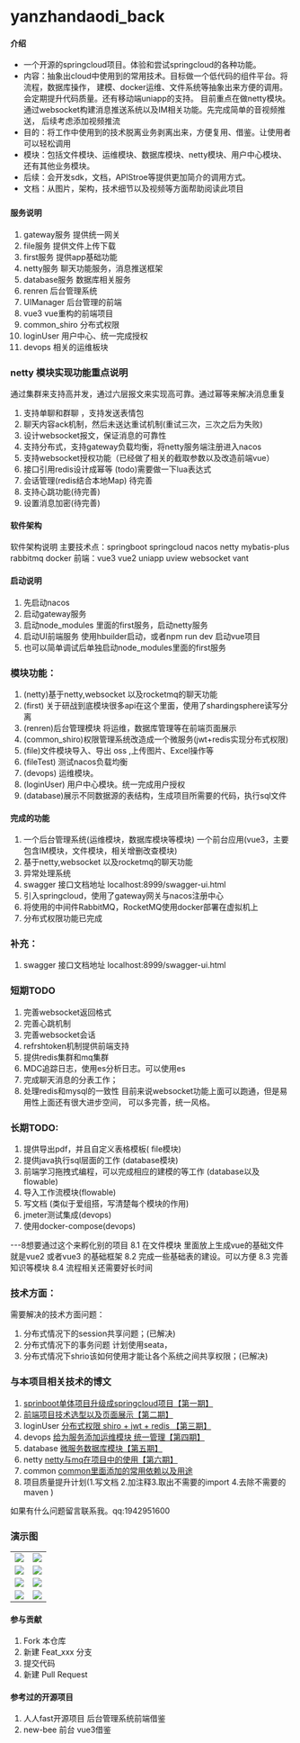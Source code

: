 # yanzhandaodi_back

#### 介绍
- 一个开源的springcloud项目。体验和尝试springcloud的各种功能。
- 内容：抽象出cloud中使用到的常用技术。目标做一个低代码的组件平台。将流程，数据库操作，
建模、docker运维、文件系统等抽象出来方便的调用。会定期提升代码质量。还有移动端uniapp的支持。
目前重点在做netty模块。通过websocket构建消息推送系统以及IM相关功能。先完成简单的音视频推送，
后续考虑添加视频推流
- 目的：将工作中使用到的技术脱离业务剥离出来，方便复用、借鉴。让使用者可以轻松调用
- 模块：包括文件模块、运维模块、数据库模块、netty模块、用户中心模块、还有其他业务模块。
- 后续：会开发sdk，文档，APIStroe等提供更加简介的调用方式。
- 文档：从图片，架构，技术细节以及视频等方面帮助阅读此项目

###
#### 服务说明
1. gateway服务     提供统一网关
2. file服务        提供文件上传下载
3. first服务       提供app基础功能
4. netty服务       聊天功能服务，消息推送框架
5. database服务    数据库相关服务 
5. renren          后台管理系统
6. UIManager       后台管理的前端
8. vue3              vue重构的前端项目
9. common_shiro    分布式权限
10. loginUser      用户中心、统一完成授权
11. devops         相关的运维板块


### netty 模块实现功能重点说明
通过集群来支持高并发，通过六层报文来实现高可靠。通过幂等来解决消息重复
1. 支持单聊和群聊 ，支持发送表情包
2. 聊天内容ack机制，然后未送达重试机制(重试三次，三次之后为失败)
3. 设计websocket报文，保证消息的可靠性
4. 支持分布式，支持gateway负载均衡，将netty服务端注册进入nacos
5. 支持websocket授权功能（已经做了相关的截取参数以及改造前端vue）
6. 接口引用redis设计成幂等 (todo)需要做一下lua表达式
7. 会话管理(redis结合本地Map) 待完善
8. 支持心跳功能(待完善)
9. 设置消息加密(待完善)



#### 软件架构
软件架构说明
主要技术点：springboot springcloud nacos  netty mybatis-plus rabbitmq docker
前端：vue3 vue2 uniapp uview websocket vant
#### 启动说明
1. 先启动nacos 
2. 启动gateway服务
3. 启动node_modules 里面的first服务，启动netty服务
4. 启动UI前端服务 使用hbuilder启动，或者npm run dev 启动vue项目
5. 也可以简单调试后单独启动node_modules里面的first服务


### 模块功能：
1. (netty)基于netty,websocket 以及rocketmq的聊天功能
2. (first) 关于研战到底模块很多api在这个里面，使用了shardingsphere读写分离
3. (renren)后台管理模块 将运维，数据库管理等在前端页面展示
4. (common_shiro)权限管理系统改造成一个微服务(jwt+redis实现分布式权限)
5. (file)文件模块导入、导出 oss ,上传图片、Excel操作等
6. (fileTest) 测试nacos负载均衡
7. (devops) 运维模块。
8. (loginUser) 用户中心模块。统一完成用户授权
9. (database)展示不同数据源的表结构，生成项目所需要的代码，执行sql文件
#### 完成的功能
1. 一个后台管理系统(运维模块，数据库模块等模块) 一个前台应用(vue3，主要包含IM模块，文件模块，相关增删改查模块)
2. 基于netty,websocket 以及rocketmq的聊天功能
3. 异常处理系统
4. swagger 接口文档地址 localhost:8999/swagger-ui.html
5. 引入springcloud，使用了gateway网关与nacos注册中心
6. 将使用的中间件RabbitMQ，RocketMQ使用docker部署在虚拟机上
7. 分布式权限功能已完成

### 补充：
1. swagger 接口文档地址 localhost:8999/swagger-ui.html


### 短期TODO
1. 完善websocket返回格式
2. 完善心跳机制
3. 完善websocket会话 
4. refrshtoken机制提供前端支持
5. 提供redis集群和mq集群
6. MDC追踪日志，使用es分析日志。可以使用es
7. 完成聊天消息的分表工作；
8. 处理redis和mysql的一致性
目前来说websocket功能上面可以跑通，但是易用性上面还有很大进步空间，
可以多完善，统一风格。


### 长期TODO:
1. 提供导出pdf，并且自定义表格模板( file模块)
2. 提供java执行sql层面的工作 (database模块)
3. 前端学习拖拽式编程，可以完成相应的建模的等工作 (database以及flowable)
4. 导入工作流模块(flowable)
5. 写文档 (类似于爱组搭，写清楚每个模块的作用)
6. jmeter测试集成(devops)
7. 使用docker-compose(devops)


---8想要通过这个来孵化别的项目
8.1 在文件模块 里面放上生成vue的基础文件  就是vue2 或者vue3 的基础框架
8.2 完成一些基础表的建设。可以方便
8.3 完善知识等模块
8.4 流程相关还需要好长时间

### 技术方面：
需要解决的技术方面问题：

1. 分布式情况下的session共享问题；(已解决)
2. 分布式情况下的事务问题 计划使用seata，
3. 分布式情况下shrio该如何使用才能让各个系统之间共享权限；(已解决)


### 与本项目相关技术的博文
1. [sprinboot单体项目升级成springcloud项目【第一期】](https://blog.csdn.net/qq_21561833/article/details/127348148)
2. [前端项目技术选型以及页面展示【第二期】](https://blog.csdn.net/qq_21561833/article/details/131676184)
3.  loginUser [分布式权限 shiro + jwt + redis 【第三期】](https://blog.csdn.net/qq_21561833/article/details/127605241)
4.  devops  [给为服务添加运维模块 统一管理【第四期】](https://blog.csdn.net/qq_21561833/article/details/127821543)
5.  database [微服务数据库模块【第五期】](https://blog.csdn.net/qq_21561833/article/details/131315983)  
6.  netty  [netty与mq在项目中的使用【第六期】](https://blog.csdn.net/qq_21561833/article/details/131317748)   
7.  common [common里面添加的常用依赖以及用途]()
8. 项目质量提升计划(1.写文档 2.加注释3.取出不需要的import 4.去除不需要的maven )
         

如果有什么问题留言联系我。qq:1942951600

### 演示图

<table>
    <tr>
        <td><img src="https://edu-renyun.oss-cn-beijing.aliyuncs.com/typora/image-20220224131939476.png"/></td>
        <td><img src="https://edu-renyun.oss-cn-beijing.aliyuncs.com/typora/image-20220224132011836.png"/></td>
    </tr>
    <tr>
        <td><img src="https://edu-renyun.oss-cn-beijing.aliyuncs.com/typora/image-20220224132024789.png"/></td>
        <td><img src="https://edu-renyun.oss-cn-beijing.aliyuncs.com/typora/image-20220224132037230.png"/></td>
    </tr>
    <tr>
        <td><img src="https://edu-renyun.oss-cn-beijing.aliyuncs.com/typora/image-20220224132109613.png"/></td>
        <td><img src="https://edu-renyun.oss-cn-beijing.aliyuncs.com/typora/image-20220224132150045.png"/></td>
    </tr>
	<tr>
        <td><img src="https://edu-renyun.oss-cn-beijing.aliyuncs.com/typora/image-20220224133145288.png"/></td>
        <td><img src="https://edu-renyun.oss-cn-beijing.aliyuncs.com/typora/image-20220224133216636.png"/></td>
    </tr>	 
</table>


#### 参与贡献

1.  Fork 本仓库
2.  新建 Feat_xxx 分支
3.  提交代码
4.  新建 Pull Request

#### 参考过的开源项目
1. 人人fast开源项目  后台管理系统前端借鉴
2. new-bee 前台 vue3借鉴


